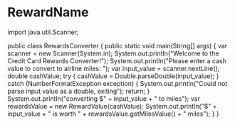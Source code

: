 # RewardName
import java.util.Scanner;

public class RewardsConverter {
    public static void main(String[] args) {
        var scanner = new Scanner(System.in);
        System.out.println("Welcome to the Credit Card Rewards Converter!");
        System.out.println("Please enter a cash value to convert to airline miles: ");
        var input_value = scanner.nextLine();
        double cashValue;
        try {
            cashValue = Double.parseDouble(input_value);
        } catch (NumberFormatException exception) {
            System.out.println("Could not parse input value as a double, exiting");
            return;
        }
        System.out.println("converting $" + input_value + " to miles");
        var rewardsValue = new RewardValue(cashValue);
        System.out.println("$" + input_value + " is worth " + rewardsValue.getMilesValue() + " miles");
    }
}
